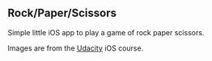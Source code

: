 ## Rock/Paper/Scissors

Simple little iOS app to play a game of rock paper scissors.

Images are from the [Udacity](https://www.udacity.com) iOS course.

